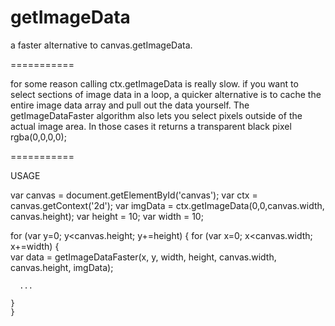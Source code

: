 getImageData
============

a faster alternative to canvas.getImageData.

===========

for some reason calling ctx.getImageData is really slow. if you want to select sections of image data in a loop,
a quicker alternative is to cache the entire image data array and pull out the data yourself. The getImageDataFaster 
algorithm also lets you select pixels outside of the actual image area. In those cases it returns a transparent black 
pixel rgba(0,0,0,0);

===========

USAGE



  var canvas = document.getElementById('canvas');
  var ctx = canvas.getContext('2d');
  var imgData = ctx.getImageData(0,0,canvas.width, canvas.height);
  var height = 10;
  var width = 10;
  
  for (var y=0; y<canvas.height; y+=height) {
		for (var x=0; x<canvas.width; x+=width) {			
			var data = getImageDataFaster(x, y, width, height, canvas.width, canvas.height, imgData);
      
      ...
      
    }
	}
    
